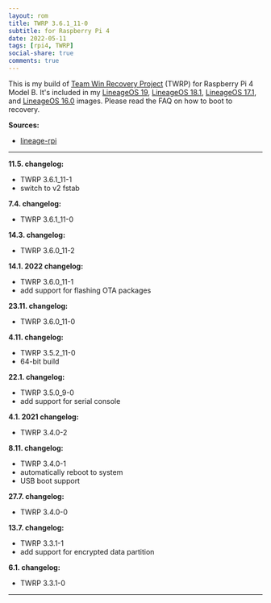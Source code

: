 ```yaml
---
layout: rom
title: TWRP 3.6.1_11-0
subtitle: for Raspberry Pi 4
date: 2022-05-11
tags: [rpi4, TWRP]
social-share: true
comments: true
---
```


This is my build of [Team Win Recovery Project](https://twrp.me) (TWRP) for Raspberry Pi 4 Model B. It's included in my [LineageOS 19](/devices/rpi4/LineageOS19), [LineageOS 18.1](/devices/rpi4/LineageOS18), [LineageOS 17.1](/devices/rpi4/LineageOS17.1), and [LineageOS 16.0](/devices/rpi4/LineageOS16.0) images. Please read the FAQ on how to boot to recovery.

**Sources:**

- [lineage-rpi](https://github.com/lineage-rpi/android_local_manifest/tree/twrp-11)

----

**11.5. changelog:**

- TWRP 3.6.1_11-1
- switch to v2 fstab

**7.4. changelog:**

- TWRP 3.6.1_11-0

**14.3. changelog:**

- TWRP 3.6.0_11-2

**14.1. 2022 changelog:**

- TWRP 3.6.0_11-1
- add support for flashing OTA packages

**23.11. changelog:**

- TWRP 3.6.0_11-0

**4.11. changelog:**

- TWRP 3.5.2_11-0
- 64-bit build

**22.1. changelog:**

- TWRP 3.5.0_9-0
- add support for serial console

**4.1. 2021 changelog:**

- TWRP 3.4.0-2

**8.11. changelog:**

- TWRP 3.4.0-1
- automatically reboot to system
- USB boot support

**27.7. changelog:**

- TWRP 3.4.0-0

**13.7. changelog:**

- TWRP 3.3.1-1
- add support for encrypted data partition

**6.1. changelog:**

- TWRP 3.3.1-0

----

